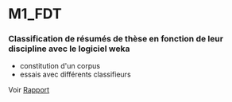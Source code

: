 # M1_FDT
### Classification de résumés de thèse en fonction de leur discipline avec le logiciel weka
* constitution d'un corpus
* essais avec différents classifieurs

Voir [Rapport](Rapport.pdf)
